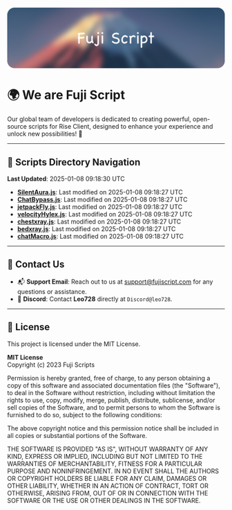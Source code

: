 ![Banner](.github/b.webp)

# 🌍 **We are Fuji Script**

Our global team of developers is dedicated to creating powerful, open-source scripts for Rise Client, designed to enhance your experience and unlock new possibilities! 🌟

---
<!-- SCRIPTS_NAVIGATION_START -->
## 📂 **Scripts Directory Navigation**

**Last Updated**: 2025-01-08 09:18:30 UTC

- **[SilentAura.js](scripts/SilentAura.js)**: Last modified on 2025-01-08 09:18:27 UTC
- **[ChatBypass.js](scripts/ChatBypass.js)**: Last modified on 2025-01-08 09:18:27 UTC
- **[jetpackFly.js](scripts/jetpackFly.js)**: Last modified on 2025-01-08 09:18:27 UTC
- **[velocityHylex.js](scripts/velocityHylex.js)**: Last modified on 2025-01-08 09:18:27 UTC
- **[chestxray.js](scripts/chestxray.js)**: Last modified on 2025-01-08 09:18:27 UTC
- **[bedxray.js](scripts/bedxray.js)**: Last modified on 2025-01-08 09:18:27 UTC
- **[chatMacro.js](scripts/chatMacro.js)**: Last modified on 2025-01-08 09:18:27 UTC

<!-- SCRIPTS_NAVIGATION_END -->

---

## 💬 **Contact Us**  
- 📬 **Support Email**: Reach out to us at [support@fujiscript.com](mailto:support@fujiscript.com) for any questions or assistance.  
- 💬 **Discord**: Contact **Leo728** directly at `Discord@leo728`.

---

## 📜 **License**

This project is licensed under the MIT License.  

**MIT License**  
Copyright (c) 2023 Fuji Scripts  

Permission is hereby granted, free of charge, to any person obtaining a copy of this software and associated documentation files (the "Software"), to deal in the Software without restriction, including without limitation the rights to use, copy, modify, merge, publish, distribute, sublicense, and/or sell copies of the Software, and to permit persons to whom the Software is furnished to do so, subject to the following conditions:  

The above copyright notice and this permission notice shall be included in all copies or substantial portions of the Software.  

THE SOFTWARE IS PROVIDED "AS IS", WITHOUT WARRANTY OF ANY KIND, EXPRESS OR IMPLIED, INCLUDING BUT NOT LIMITED TO THE WARRANTIES OF MERCHANTABILITY, FITNESS FOR A PARTICULAR PURPOSE AND NONINFRINGEMENT. IN NO EVENT SHALL THE AUTHORS OR COPYRIGHT HOLDERS BE LIABLE FOR ANY CLAIM, DAMAGES OR OTHER LIABILITY, WHETHER IN AN ACTION OF CONTRACT, TORT OR OTHERWISE, ARISING FROM, OUT OF OR IN CONNECTION WITH THE SOFTWARE OR THE USE OR OTHER DEALINGS IN THE SOFTWARE.  
